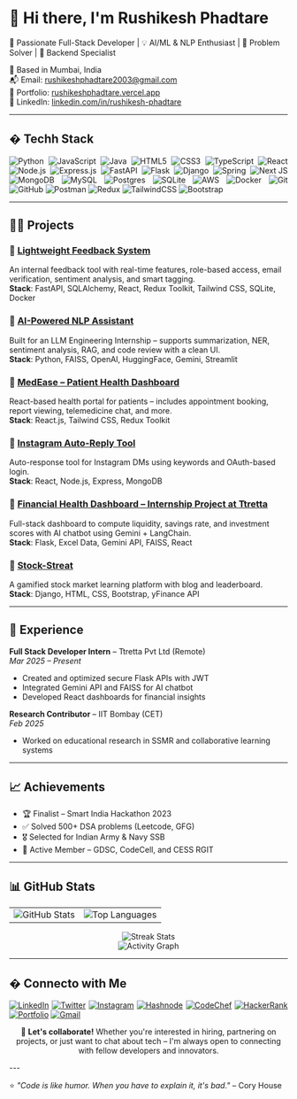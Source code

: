 # 👋 Hi there, I'm Rushikesh Phadtare

🚀 Passionate Full-Stack Developer | 💡 AI/ML & NLP Enthusiast | 🧠 Problem Solver | 🎯 Backend Specialist

📍 Based in Mumbai, India  
📬 Email: rushikeshphadtare2003@gmail.com  
🔗 Portfolio: [rushikeshphadtare.vercel.app](https://rushikeshphadtare.vercel.app/)  
💼 LinkedIn: [linkedin.com/in/rushikesh-phadtare](https://linkedin.com/in/rushikesh-phadtare)

---

## � Techh Stack

<div align="justify">

![Python](https://img.shields.io/badge/python-3670A0?style=for-the-badge&logo=python&logoColor=ffdd54)
![JavaScript](https://img.shields.io/badge/javascript-%23323330.svg?style=for-the-badge&logo=javascript&logoColor=%23F7DF1E)
![Java](https://img.shields.io/badge/java-%23ED8B00.svg?style=for-the-badge&logo=openjdk&logoColor=white)
![HTML5](https://img.shields.io/badge/html5-%23E34F26.svg?style=for-the-badge&logo=html5&logoColor=white)
![CSS3](https://img.shields.io/badge/css3-%231572B6.svg?style=for-the-badge&logo=css3&logoColor=white)
![TypeScript](https://img.shields.io/badge/typescript-%23007ACC.svg?style=for-the-badge&logo=typescript&logoColor=white)
![React](https://img.shields.io/badge/react-%2320232a.svg?style=for-the-badge&logo=react&logoColor=%2361DAFB)
![Node.js](https://img.shields.io/badge/node.js-6DA55F?style=for-the-badge&logo=node.js&logoColor=white)
![Express.js](https://img.shields.io/badge/express.js-%23404d59.svg?style=for-the-badge&logo=express&logoColor=%2361DAFB)
![FastAPI](https://img.shields.io/badge/FastAPI-005571?style=for-the-badge&logo=fastapi)
![Flask](https://img.shields.io/badge/flask-%23000.svg?style=for-the-badge&logo=flask&logoColor=white)
![Django](https://img.shields.io/badge/django-%23092E20.svg?style=for-the-badge&logo=django&logoColor=white)
![Spring](https://img.shields.io/badge/spring-%236DB33F.svg?style=for-the-badge&logo=spring&logoColor=white)
![Next JS](https://img.shields.io/badge/Next-black?style=for-the-badge&logo=next.js&logoColor=white)
![MongoDB](https://img.shields.io/badge/MongoDB-%234ea94b.svg?style=for-the-badge&logo=mongodb&logoColor=white)
![MySQL](https://img.shields.io/badge/mysql-4479A1.svg?style=for-the-badge&logo=mysql&logoColor=white)
![Postgres](https://img.shields.io/badge/postgres-%23316192.svg?style=for-the-badge&logo=postgresql&logoColor=white)
![SQLite](https://img.shields.io/badge/sqlite-%2307405e.svg?style=for-the-badge&logo=sqlite&logoColor=white)
![AWS](https://img.shields.io/badge/AWS-%23FF9900.svg?style=for-the-badge&logo=amazon-aws&logoColor=white)
![Docker](https://img.shields.io/badge/docker-%230db7ed.svg?style=for-the-badge&logo=docker&logoColor=white)
![Git](https://img.shields.io/badge/git-%23F05033.svg?style=for-the-badge&logo=git&logoColor=white)
![GitHub](https://img.shields.io/badge/github-%23121011.svg?style=for-the-badge&logo=github&logoColor=white)
![Postman](https://img.shields.io/badge/Postman-FF6C37?style=for-the-badge&logo=postman&logoColor=white)
![Redux](https://img.shields.io/badge/redux-%23593d88.svg?style=for-the-badge&logo=redux&logoColor=white)
![TailwindCSS](https://img.shields.io/badge/tailwindcss-%2338B2AC.svg?style=for-the-badge&logo=tailwind-css&logoColor=white)
![Bootstrap](https://img.shields.io/badge/bootstrap-%238511FA.svg?style=for-the-badge&logo=bootstrap&logoColor=white)

</div>

---

## 👨‍💻 Projects

### 🔹 [Lightweight Feedback System](https://github.com/Rushi0207/lightweight-feedback-system)

An internal feedback tool with real-time features, role-based access, email verification, sentiment analysis, and smart tagging.  
**Stack**: FastAPI, SQLAlchemy, React, Redux Toolkit, Tailwind CSS, SQLite, Docker

### 🔹 [AI-Powered NLP Assistant](https://github.com/Rushi0207/arogo-ai-assistant)

Built for an LLM Engineering Internship – supports summarization, NER, sentiment analysis, RAG, and code review with a clean UI.  
**Stack**: Python, FAISS, OpenAI, HuggingFace, Gemini, Streamlit

### 🔹 [MedEase – Patient Health Dashboard](https://github.com/Rushi0207/medease)

React-based health portal for patients – includes appointment booking, report viewing, telemedicine chat, and more.  
**Stack**: React.js, Tailwind CSS, Redux Toolkit

### 🔹 [Instagram Auto-Reply Tool](https://github.com/Rushi0207/insta-auto-reply)

Auto-response tool for Instagram DMs using keywords and OAuth-based login.  
**Stack**: React, Node.js, Express, MongoDB

### 🔹 [Financial Health Dashboard – Internship Project at Ttretta](https://github.com/Rushi0207/ttretta-financial-health)

Full-stack dashboard to compute liquidity, savings rate, and investment scores with AI chatbot using Gemini + LangChain.  
**Stack**: Flask, Excel Data, Gemini API, FAISS, React

### 🔹 [Stock-Streat](https://github.com/Rushi0207/stock-streat)

A gamified stock market learning platform with blog and leaderboard.  
**Stack**: Django, HTML, CSS, Bootstrap, yFinance API

---

## 🧩 Experience

**Full Stack Developer Intern** – Ttretta Pvt Ltd (Remote)  
_Mar 2025 – Present_

- Created and optimized secure Flask APIs with JWT
- Integrated Gemini API and FAISS for AI chatbot
- Developed React dashboards for financial insights

**Research Contributor** – IIT Bombay (CET)  
_Feb 2025_

- Worked on educational research in SSMR and collaborative learning systems

---

## 📈 Achievements

- 🏆 Finalist – Smart India Hackathon 2023
- ✅ Solved 500+ DSA problems (Leetcode, GFG)
- 🎖 Selected for Indian Army & Navy SSB
- 🧠 Active Member – GDSC, CodeCell, and CESS RGIT

---

## 📊 GitHub Stats

<div align="center">
  <table>
    <tr>
      <td>
        <img src="https://github-readme-stats.vercel.app/api?username=rushi0207&show_icons=true&locale=en&theme=radical&hide_border=true" alt="GitHub Stats" />
      </td>
      <td>
        <img src="https://github-readme-stats.vercel.app/api/top-langs?username=rushi0207&show_icons=true&locale=en&layout=compact&theme=radical&hide_border=true" alt="Top Languages" />
      </td>
    </tr>
  </table>
</div>

<div align="center">
  <img src="https://github-readme-streak-stats.herokuapp.com/?user=rushi0207&theme=radical&hide_border=true" alt="Streak Stats" />
</div>

<div align="center">
  <img src="https://github-readme-activity-graph.vercel.app/graph?username=rushi0207&theme=react-dark&hide_border=true&area=true" alt="Activity Graph" />
</div>

---

## � Connecto with Me

<div align="justify">

[![LinkedIn](https://img.shields.io/badge/LinkedIn-%230077B5.svg?style=for-the-badge&logo=linkedin&logoColor=white)](https://linkedin.com/in/rushikesh-phadtare)
[![Twitter](https://img.shields.io/badge/Twitter-%231DA1F2.svg?style=for-the-badge&logo=Twitter&logoColor=white)](https://twitter.com/rushike020)
[![Instagram](https://img.shields.io/badge/Instagram-%23E4405F.svg?style=for-the-badge&logo=Instagram&logoColor=white)](https://instagram.com/rushi_02_07)
[![Hashnode](https://img.shields.io/badge/Hashnode-2962FF?style=for-the-badge&logo=hashnode&logoColor=white)](https://hashnode.com/@rushi27)
[![CodeChef](https://img.shields.io/badge/CodeChef-%23964B00.svg?style=for-the-badge&logo=CodeChef&logoColor=white)](https://www.codechef.com/users/rushi0)
[![HackerRank](https://img.shields.io/badge/-Hackerrank-2EC866?style=for-the-badge&logo=HackerRank&logoColor=white)](https://www.hackerrank.com/rushikeshphadta1)
[![Portfolio](https://img.shields.io/badge/Portfolio-%23000000.svg?style=for-the-badge&logo=firefox&logoColor=#FF7139)](https://rushikeshphadtare.vercel.app/)
[![Gmail](https://img.shields.io/badge/Gmail-D14836?style=for-the-badge&logo=gmail&logoColor=white)](mailto:rushikeshphadtare2003@gmail.com)

</div>

<p align="center">
  💬 <strong>Let's collaborate!</strong> Whether you're interested in hiring, partnering on projects, or just want to chat about tech – I'm always open to connecting with fellow developers and innovators.
</p>
---

⭐ _"Code is like humor. When you have to explain it, it's bad."_ – Cory House
